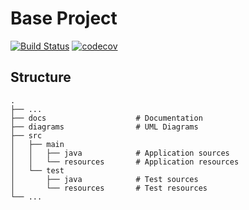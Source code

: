 # Base Project
[![Build Status](https://travis-ci.org/what211228/BaseProject.svg?branch=master)](https://travis-ci.org/what211228/BaseProject)
[![codecov](https://codecov.io/gh/what211228/BaseProject/branch/master/graph/badge.svg)](https://codecov.io/gh/what211228/BaseProject)

## Structure
```
.
├── ...
├── docs                    # Documentation
├── diagrams                # UML Diagrams
├── src
│   ├── main
│   │   ├── java            # Application sources
│   │   └── resources       # Application resources
│   └── test
│       ├── java            # Test sources
│       └── resources       # Test resources
└── ...
```
